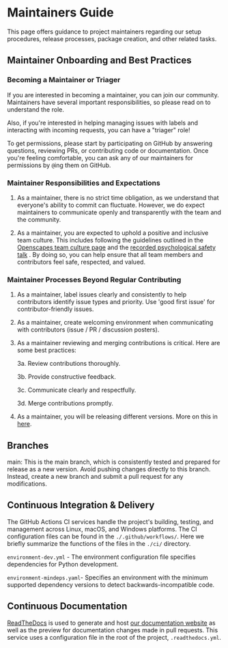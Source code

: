 # Maintainers Guide

This page offers guidance to project maintainers regarding our setup procedures, release processes, package creation, and other related tasks.

## Maintainer Onboarding and Best Practices

### Becoming a Maintainer or Triager

If you are interested in becoming a maintainer, you can join our community. Maintainers have several important responsibilities, so please read on to understand the role.

Also, if you're interested in helping managing issues with labels and interacting with incoming requests, you can have a "triager" role!

To get permissions, please start by participating on GitHub by answering questions, reviewing PRs, or contributing code or documentation. Once you're feeling comfortable, you can ask any of our maintainers for permissions by `@`ing them on GitHub.

### Maintainer Responsibilities and Expectations

1. As a maintainer, there is no strict time obligation, as we understand that everyone's ability to commit can fluctuate. However, we do expect maintainers to communicate openly and transparently with the team and the community.

2. As a maintainer, you are expected to uphold a positive and inclusive team culture. This includes following the guidelines outlined in the [Openscapes team culture page](https://openscapes.github.io/series/core-lessons/team-culture.html) and the [recorded psychological safety talk](https://www.youtube.com/watch?v=rzi-qkl8u5M) . By doing so, you can help ensure that all team members and contributors feel safe, respected, and valued.


### Maintainer Processes Beyond Regular Contributing

1. As a maintainer, label issues clearly and consistently to help contributors identify issue types and priority. Use 'good first issue' for contributor-friendly issues.

2. As a maintainer, create welcoming environment when communicating with contributors (issue / PR / discussion posters).

3. As a maintainer reviewing and merging contributions is critical. Here are some best practices:

    3a. Review contributions thoroughly.

    3b. Provide constructive feedback.

    3c. Communicate clearly and respectfully.

    3d. Merge contributions promptly.

4. As a maintainer, you will be releasing different versions. More on this in [here](./releasing.md).

## Branches

main: This is the main branch, which is consistently tested and prepared for release as a new version. Avoid pushing changes directly to this branch. Instead, create a new branch and submit a pull request for any modifications.


## Continuous Integration & Delivery

The GitHub Actions CI services handle the project's building, testing, and management across Linux, macOS, and Windows platforms. The CI configuration files can be found in the `./.github/workflows/`. Here we briefly summarize the functions of the files in the `./ci/` directory.

`environment-dev.yml` - The environment configuration file specifies dependencies for Python development.

`environment-mindeps.yaml`- Specifies an environment with the minimum supported dependency versions to detect backwards-incompatible code.

## Continuous Documentation

[ReadTheDocs](https://readthedocs.org/projects/earthaccess/) is used to generate and host [our documentation website](https://earthaccess.readthedocs.io/) as well as the preview for documentation changes made in pull requests. This service uses a configuration file in the root of the project, `.readthedocs.yml`.

